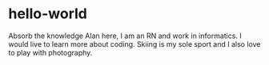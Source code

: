 # hello-world
Absorb the knowledge
Alan here, I am an RN and work in informatics. I would live to learn more about coding.
Skiing is my sole sport and I also love to play with photography.
